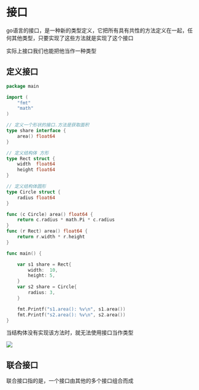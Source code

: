 # 接口
go语言的接口，是一种新的类型定义，它把所有具有共性的方法定义在一起，任何其他类型，只要实现了这些方法就是实现了这个接口

实际上接口我们也能把他当作一种类型

## 定义接口


```go
package main

import (
	"fmt"
	"math"
)

// 定义一个形状的接口.方法是获取面积
type share interface {
	area() float64
}

// 定义结构体 方形
type Rect struct {
	width  float64
	height float64
}

// 定义结构体圆形
type Circle struct {
	radius float64
}

func (c Circle) area() float64 {
	return c.radius * math.Pi * c.radius
}
func (r Rect) area() float64 {
	return r.width * r.height
}

func main() {

	var s1 share = Rect{
		width:  10,
		height: 5,
	}
	var s2 share = Circle{
		radius: 3,
	}

	fmt.Printf("s1.area(): %v\n", s1.area())
	fmt.Printf("s2.area(): %v\n", s2.area())
}
```
当结构体没有实现该方法时，就无法使用接口当作类型

![](https://s2.loli.net/2022/12/13/LBc3z59SvZfoDps.png)


## 联合接口

联合接口指的是，一个接口由其他的多个接口组合而成
